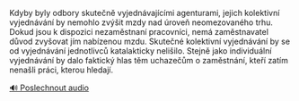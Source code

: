 
Kdyby byly odbory skutečně vyjednávajícími agenturami, jejich kolektivní vyjednávání by nemohlo zvýšit mzdy nad úroveň neomezovaného trhu. Dokud jsou k dispozici nezaměstnaní pracovníci, nemá zaměstnavatel důvod zvyšovat jím nabízenou mzdu. Skutečné kolektivní vyjednávání by se od vyjednávání jednotlivců katalakticky nelišilo. Stejně jako individuální vyjednávání by dalo faktický hlas těm uchazečům o zaměstnání, kteří zatím nenašli práci, kterou hledají.

[🔊 Poslechnout audio](/data/7-paragraphs/audio/chapter_155/para_005-Kdyby-byly-odbory-skuten-vyjednvajcmi-agentur.mp3)
